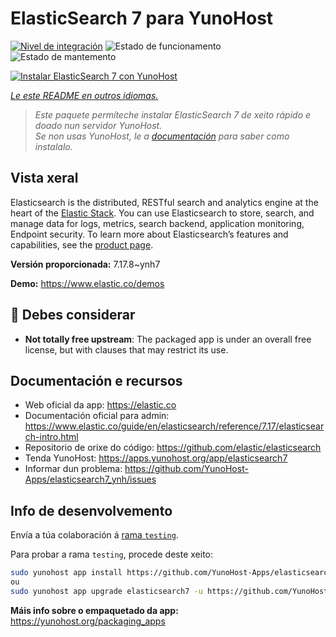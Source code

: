 <!--
NOTA: Este README foi creado automáticamente por <https://github.com/YunoHost/apps/tree/master/tools/readme_generator>
NON debe editarse manualmente.
-->

# ElasticSearch 7 para YunoHost

[![Nivel de integración](https://dash.yunohost.org/integration/elasticsearch7.svg)](https://dash.yunohost.org/appci/app/elasticsearch7) ![Estado de funcionamento](https://ci-apps.yunohost.org/ci/badges/elasticsearch7.status.svg) ![Estado de mantemento](https://ci-apps.yunohost.org/ci/badges/elasticsearch7.maintain.svg)

[![Instalar ElasticSearch 7 con YunoHost](https://install-app.yunohost.org/install-with-yunohost.svg)](https://install-app.yunohost.org/?app=elasticsearch7)

*[Le este README en outros idiomas.](./ALL_README.md)*

> *Este paquete permíteche instalar ElasticSearch 7 de xeito rápido e doado nun servidor YunoHost.*  
> *Se non usas YunoHost, le a [documentación](https://yunohost.org/install) para saber como instalalo.*

## Vista xeral

Elasticsearch is the distributed, RESTful search and analytics engine at the heart of the [Elastic Stack](https://www.elastic.co/products). You can use Elasticsearch to store, search, and manage data for logs, metrics, search backend, application monitoring, Endpoint security.
To learn more about Elasticsearch’s features and capabilities, see the [product page](https://www.elastic.co/products/elasticsearch).


**Versión proporcionada:** 7.17.8~ynh7

**Demo:** <https://www.elastic.co/demos>
## :red_circle: Debes considerar

- **Not totally free upstream**: The packaged app is under an overall free license, but with clauses that may restrict its use.

## Documentación e recursos

- Web oficial da app: <https://elastic.co>
- Documentación oficial para admin: <https://www.elastic.co/guide/en/elasticsearch/reference/7.17/elasticsearch-intro.html>
- Repositorio de orixe do código: <https://github.com/elastic/elasticsearch>
- Tenda YunoHost: <https://apps.yunohost.org/app/elasticsearch7>
- Informar dun problema: <https://github.com/YunoHost-Apps/elasticsearch7_ynh/issues>

## Info de desenvolvemento

Envía a túa colaboración á [rama `testing`](https://github.com/YunoHost-Apps/elasticsearch7_ynh/tree/testing).

Para probar a rama `testing`, procede deste xeito:

```bash
sudo yunohost app install https://github.com/YunoHost-Apps/elasticsearch7_ynh/tree/testing --debug
ou
sudo yunohost app upgrade elasticsearch7 -u https://github.com/YunoHost-Apps/elasticsearch7_ynh/tree/testing --debug
```

**Máis info sobre o empaquetado da app:** <https://yunohost.org/packaging_apps>
